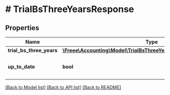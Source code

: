 # # TrialBsThreeYearsResponse

## Properties

Name | Type | Description | Notes
------------ | ------------- | ------------- | -------------
**trial_bs_three_years** | [**\Freee\Accounting\Model\TrialBsThreeYearsResponseTrialBsThreeYears**](TrialBsThreeYearsResponseTrialBsThreeYears.md) |  | 
**up_to_date** | **bool** | 集計結果が最新かどうか | 

[[Back to Model list]](../../README.md#documentation-for-models) [[Back to API list]](../../README.md#documentation-for-api-endpoints) [[Back to README]](../../README.md)


